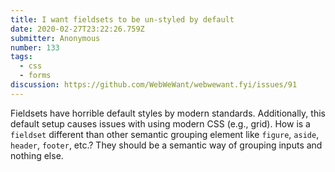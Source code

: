 ```yaml
---
title: I want fieldsets to be un-styled by default
date: 2020-02-27T23:22:26.759Z
submitter: Anonymous
number: 133
tags:
  - css
  - forms
discussion: https://github.com/WebWeWant/webwewant.fyi/issues/91
---
```

Fieldsets have horrible default styles by modern standards. Additionally, this default setup causes issues with using modern CSS (e.g., grid). How is a `fieldset` different than other semantic grouping element like `figure`, `aside`, `header`, `footer`, etc.? They should be a semantic way of grouping inputs and nothing else.
